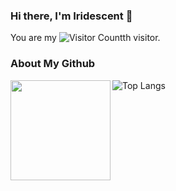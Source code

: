 ### Hi there, I'm Iridescent 👋 

You are my ![Visitor Count](https://profile-counter.glitch.me/Iridescent-cdu/count.svg)th visitor.

### About My Github

<img height='160' src="https://github-readme-stats.vercel.app/api?username=Iridescent-cdu&show_icons=true&theme=dark" align="left" />

![Top Langs](https://github-readme-stats.vercel.app/api/top-langs/?username=Iridescent-cdu&langs_count=6&layout=compact&theme=dark)

<!-- <img   src="https://github-readme-stats.vercel.app/api/top-langs/?username=Iridescent-cdu&langs_count=6&theme=dark" align="left" /> -->





<!--
**Iridescent-cdu/Iridescent-cdu** is a ✨ _special_ ✨ repository because its `README.md` (this file) appears on your GitHub profile.

Here are some ideas to get you started:

- 🔭 I’m currently working on ...
- 🌱 I’m currently learning ...
- 👯 I’m looking to collaborate on ...
- 🤔 I’m looking for help with ...
- 💬 Ask me about ...
- 📫 How to reach me: ...
- 😄 Pronouns: ...
- ⚡ Fun fact: ...
-->
